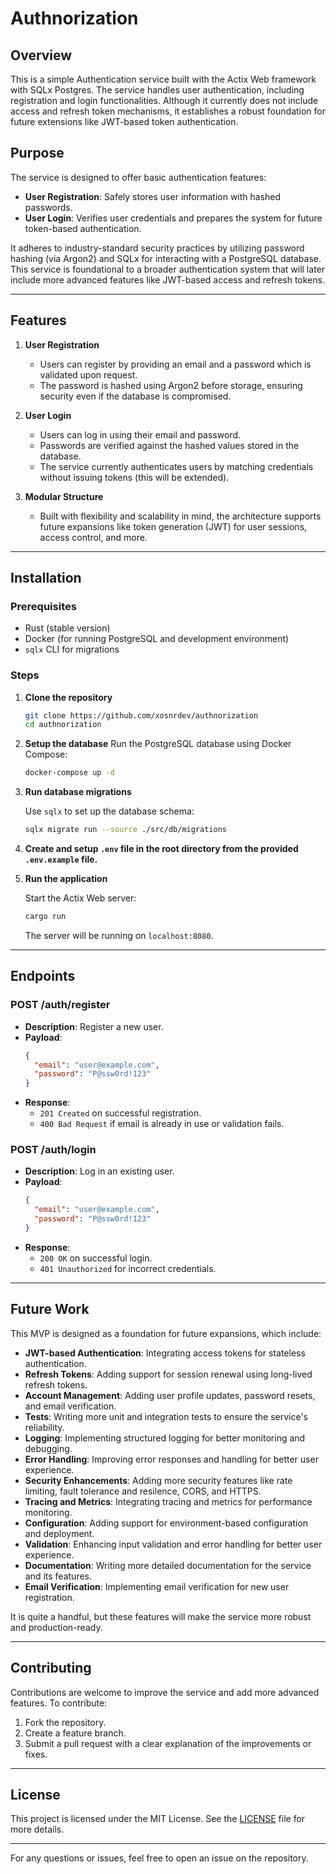 # Authnorization

## Overview

This is a simple Authentication service built with the Actix Web framework with SQLx Postgres. The service handles user authentication, including registration and login functionalities. Although it currently does not include access and refresh token mechanisms, it establishes a robust foundation for future extensions like JWT-based token authentication.

## Purpose

The service is designed to offer basic authentication features:

- **User Registration**: Safely stores user information with hashed passwords.
- **User Login**: Verifies user credentials and prepares the system for future token-based authentication.

It adheres to industry-standard security practices by utilizing password hashing (via Argon2) and SQLx for interacting with a PostgreSQL database. This service is foundational to a broader authentication system that will later include more advanced features like JWT-based access and refresh tokens.

---

## Features

1. **User Registration**

   - Users can register by providing an email and a password which is validated upon request.
   - The password is hashed using Argon2 before storage, ensuring security even if the database is compromised.

2. **User Login**

   - Users can log in using their email and password.
   - Passwords are verified against the hashed values stored in the database.
   - The service currently authenticates users by matching credentials without issuing tokens (this will be extended).

3. **Modular Structure**
   - Built with flexibility and scalability in mind, the architecture supports future expansions like token generation (JWT) for user sessions, access control, and more.

---

## Installation

### Prerequisites

- Rust (stable version)
- Docker (for running PostgreSQL and development environment)
- `sqlx` CLI for migrations

### Steps

1. **Clone the repository**

   ```bash
   git clone https://github.com/xosnrdev/authnorization
   cd authnorization
   ```

2. **Setup the database**
   Run the PostgreSQL database using Docker Compose:

   ```bash
   docker-compose up -d
   ```

3. **Run database migrations**

   Use `sqlx` to set up the database schema:

   ```bash
   sqlx migrate run --source ./src/db/migrations
   ```

4. **Create and setup `.env` file in the root directory from the provided `.env.example` file.**

5. **Run the application**

   Start the Actix Web server:

   ```bash
   cargo run
   ```

   The server will be running on `localhost:8080`.

---

## Endpoints

### **POST /auth/register**

- **Description**: Register a new user.
- **Payload**:
  ```json
  {
    "email": "user@example.com",
    "password": "P@ssw0rd!123"
  }
  ```
- **Response**:
  - `201 Created` on successful registration.
  - `400 Bad Request` if email is already in use or validation fails.

### **POST /auth/login**

- **Description**: Log in an existing user.
- **Payload**:
  ```json
  {
    "email": "user@example.com",
    "password": "P@ssw0rd!123"
  }
  ```
- **Response**:
  - `200 OK` on successful login.
  - `401 Unauthorized` for incorrect credentials.

---

## Future Work

This MVP is designed as a foundation for future expansions, which include:

- **JWT-based Authentication**: Integrating access tokens for stateless authentication.
- **Refresh Tokens**: Adding support for session renewal using long-lived refresh tokens.
- **Account Management**: Adding user profile updates, password resets, and email verification.
- **Tests**: Writing more unit and integration tests to ensure the service's reliability.
- **Logging**: Implementing structured logging for better monitoring and debugging.
- **Error Handling**: Improving error responses and handling for better user experience.
- **Security Enhancements**: Adding more security features like rate limiting, fault tolerance and resilence, CORS, and HTTPS.
- **Tracing and Metrics**: Integrating tracing and metrics for performance monitoring.
- **Configuration**: Adding support for environment-based configuration and deployment.
- **Validation**: Enhancing input validation and error handling for better user experience.
- **Documentation**: Writing more detailed documentation for the service and its features.
- **Email Verification**: Implementing email verification for new user registration.

It is quite a handful, but these features will make the service more robust and production-ready.

---

## Contributing

Contributions are welcome to improve the service and add more advanced features. To contribute:

1. Fork the repository.
2. Create a feature branch.
3. Submit a pull request with a clear explanation of the improvements or fixes.

---

## License

This project is licensed under the MIT License. See the [LICENSE](LICENSE) file for more details.

---

For any questions or issues, feel free to open an issue on the repository.
